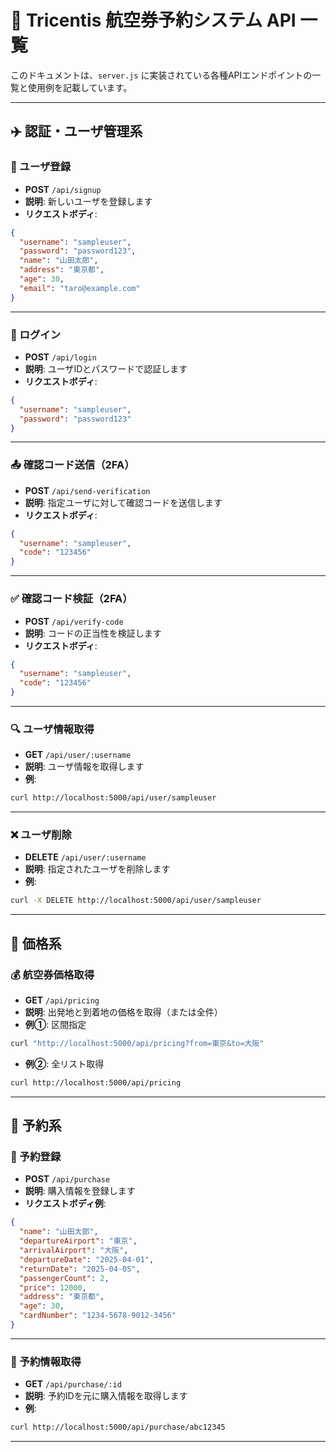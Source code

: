 # 📘 Tricentis 航空券予約システム API 一覧

このドキュメントは、`server.js` に実装されている各種APIエンドポイントの一覧と使用例を記載しています。

---

## ✈️ 認証・ユーザ管理系

### 🔐 ユーザ登録
- **POST** `/api/signup`
- **説明**: 新しいユーザを登録します
- **リクエストボディ**:
```json
{
  "username": "sampleuser",
  "password": "password123",
  "name": "山田太郎",
  "address": "東京都",
  "age": 30,
  "email": "taro@example.com"
}
```

---

### 🔑 ログイン
- **POST** `/api/login`
- **説明**: ユーザIDとパスワードで認証します
- **リクエストボディ**:
```json
{
  "username": "sampleuser",
  "password": "password123"
}
```

---

### 📤 確認コード送信（2FA）
- **POST** `/api/send-verification`
- **説明**: 指定ユーザに対して確認コードを送信します
- **リクエストボディ**:
```json
{
  "username": "sampleuser",
  "code": "123456"
}
```

---

### ✅ 確認コード検証（2FA）
- **POST** `/api/verify-code`
- **説明**: コードの正当性を検証します
- **リクエストボディ**:
```json
{
  "username": "sampleuser",
  "code": "123456"
}
```

---

### 🔍 ユーザ情報取得
- **GET** `/api/user/:username`
- **説明**: ユーザ情報を取得します
- **例**:
```bash
curl http://localhost:5000/api/user/sampleuser
```

---

### ❌ ユーザ削除
- **DELETE** `/api/user/:username`
- **説明**: 指定されたユーザを削除します
- **例**:
```bash
curl -X DELETE http://localhost:5000/api/user/sampleuser
```

---

## 💸 価格系

### 💰 航空券価格取得
- **GET** `/api/pricing`
- **説明**: 出発地と到着地の価格を取得（または全件）
- **例①**: 区間指定
```bash
curl "http://localhost:5000/api/pricing?from=東京&to=大阪"
```

- **例②**: 全リスト取得
```bash
curl http://localhost:5000/api/pricing
```

---

## 🧾 予約系

### 📝 予約登録
- **POST** `/api/purchase`
- **説明**: 購入情報を登録します
- **リクエストボディ例**:
```json
{
  "name": "山田太郎",
  "departureAirport": "東京",
  "arrivalAirport": "大阪",
  "departureDate": "2025-04-01",
  "returnDate": "2025-04-05",
  "passengerCount": 2,
  "price": 12000,
  "address": "東京都",
  "age": 30,
  "cardNumber": "1234-5678-9012-3456"
}
```

---

### 🔎 予約情報取得
- **GET** `/api/purchase/:id`
- **説明**: 予約IDを元に購入情報を取得します
- **例**:
```bash
curl http://localhost:5000/api/purchase/abc12345
```

---



